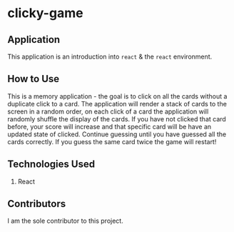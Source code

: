 # clicky-game
## Application
This application is an introduction into `react` & the `react` environment.

## How to Use
This is a memory application - the goal is to click on all the cards without a duplicate click to a card. The application will render a stack of cards to the screen in a random order, on each click of a card the application will randomly shuffle the display of the cards. If you have not clicked that card before, your score will increase and that specific card will be have an updated state of clicked. Continue guessing until you have guessed all the cards correctly. If you guess the same card twice the game will restart!

## Technologies Used
1. React

## Contributors
I am the sole contributor to this project.
